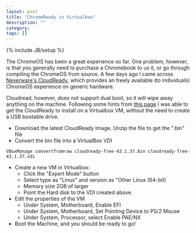 ```yaml
---
layout: post
title: "ChromeReady in Virtualbox"
description: ""
category:
tags: []
---
```

{% include JB/setup %}

The ChromeOS has been a great experience so far.  One problem, however, is that you generally need to purchase a 
Chromebook to us it, or go through compiling the ChromeOS from source.  A few days ago I came across 
[Neverware's CloudReady](http://www.neverware.com/free/), which provides an freely available (to individuals) 
ChromeOS experience on generic hardware.  

Cloudread, however, does not support 
dual boot, so it will wipe away anything on the machine.  Following some hints from [this page](https://neverware.zendesk.com/hc/communities/public/questions/205595978-Has-anyone-prepared-a-Virtual-Appliance-of-this-yet-) I was able to 
get the CloudReady to install on a Virtualbox VM, without the need to create a USB bootable drive.

  * Download the latest CloudReady Image.  Unzip the file to get the ".bin" file
  * Convert the bin file into a VirtualBox VDI

```
VBoxManage convertfromraw cloudready-free-43.1.37.bin cloudready-free-43.1.37.vdi
```

  * Create a new VM in Virtualbox:
    * Click the "Expert Mode" button
    * Select type as "Linux" and version as "Other Linux (64-bit)
    * Memory size 2GB of larger
    * Point the Hard disk to the VDI created above.
  * Edit the properties of the VM
    * Under System, Motherboard, Enable EFI
    * Under System, Motherboard, Set Pointing Device to PS/2 Mouse
    * Under System, Processor, select Enable PAE/NX
  * Boot the Machine, and you should be ready to go!
